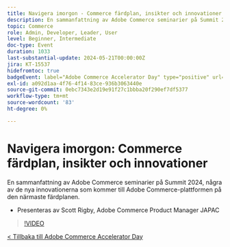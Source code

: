 ```yaml
---
title: Navigera imorgon - Commerce färdplan, insikter och innovationer
description: En sammanfattning av Adobe Commerce seminarier på Summit 2024, några av de nya innovationerna som kommer till Adobe Commerce-plattformen på den närmaste färdplanen.
topic: Commerce
role: Admin, Developer, Leader, User
level: Beginner, Intermediate
doc-type: Event
duration: 1033
last-substantial-update: 2024-05-21T00:00:00Z
jira: KT-15537
hidefromtoc: true
badgeEvent: label="Adobe Commerce Accelerator Day" type="positive" url="https://experienceleague.adobe.com/sv/docs/events/apac-commerce-recordings/2024/overview"
exl-id: a092d1aa-4f76-4f14-83ce-936b3063440e
source-git-commit: 0ebc7343e2d19e91f27c1bbba20f290ef7df5377
workflow-type: tm+mt
source-wordcount: '83'
ht-degree: 0%

---
```


# Navigera imorgon: Commerce färdplan, insikter och innovationer

En sammanfattning av Adobe Commerce seminarier på Summit 2024, några av de nya innovationerna som kommer till Adobe Commerce-plattformen på den närmaste färdplanen.

+ Presenteras av Scott Rigby, Adobe Commerce Product Manager JAPAC

>[!VIDEO](https://video.tv.adobe.com/v/3454563/?learn=on&captions=swe)

[&lt; Tillbaka till Adobe Commerce Accelerator Day](./overview.md)
